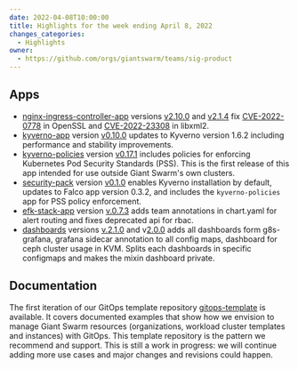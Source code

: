 ```yaml
---
date: 2022-04-08T10:00:00
title: Highlights for the week ending April 8, 2022
changes_categories:
  - Highlights
owner:
  - https://github.com/orgs/giantswarm/teams/sig-product
---
```


## Apps

- [nginx-ingress-controller-app](https://github.com/giantswarm/nginx-ingress-controller-app) versions [v2.10.0](https://github.com/giantswarm/nginx-ingress-controller-app/blob/master/CHANGELOG.md#2100---2022-04-04) and [v2.1.4](https://github.com/giantswarm/nginx-ingress-controller-app/blob/master/CHANGELOG.md#214---2022-04-07) fix [CVE-2022-0778](https://github.com/kubernetes/ingress-nginx/issues/8339) in OpenSSL and [CVE-2022-23308](https://github.com/kubernetes/ingress-nginx/issues/8321) in libxml2.
- [kyverno-app](https://github.com/giantswarm/kyverno-app) version [v0.10.0](https://github.com/giantswarm/kyverno-app/blob/master/CHANGELOG.md#0100---2022-04-05) updates to Kyverno version 1.6.2 including performance and stability improvements.
- [kyverno-policies](https://github.com/giantswarm/kyverno-policies/) version [v0.17.1](https://github.com/giantswarm/kyverno-policies/blob/main/CHANGELOG.md#0171---2022-04-06) includes policies for enforcing Kubernetes Pod Security Standards (PSS). This is the first release of this app intended for use outside Giant Swarm's own clusters.
- [security-pack](https://github.com/giantswarm/security-pack) version [v0.1.0](https://github.com/giantswarm/security-pack/blob/main/CHANGELOG.md#010---2022-04-07) enables Kyverno installation by default, updates to Falco app version 0.3.2, and includes the `kyverno-policies` app for PSS policy enforcement.
- [efk-stack-app](https://github.com/giantswarm/efk-stack-app) version [v.0.7.3](https://github.com/giantswarm/efk-stack-app/blob/master/CHANGELOG.md#073---2022-04-06) adds team annotations in chart.yaml for alert routing and fixes deprecated api for rbac.
- [dashboards](https://github.com/giantswarm/dashboards) versions [v.2.1.0](https://github.com/giantswarm/dashboards/blob/master/CHANGELOG.md#210---2022-04-05) and v[2.0.0](https://github.com/giantswarm/dashboards/blob/master/CHANGELOG.md#200---2022-04-04) adds all dashboards form g8s-grafana, grafana sidecar annotation to all config maps, dashboard for ceph cluster usage in KVM. Splits each dashboards in specific configmaps and makes the mixin dashboard private.


## Documentation

The first iteration of our GitOps template repository [gitops-template](https://github.com/giantswarm/gitops-template/) is available. It covers documented examples that show how we envision to manage Giant Swarm resources (organizations, workload cluster templates and instances) with GitOps. This template repository is the pattern we recommend and support. This is still a work in progress: we will continue adding more use cases and major changes and revisions could happen.
